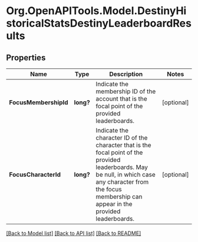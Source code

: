 # Org.OpenAPITools.Model.DestinyHistoricalStatsDestinyLeaderboardResults

## Properties

Name | Type | Description | Notes
------------ | ------------- | ------------- | -------------
**FocusMembershipId** | **long?** | Indicate the membership ID of the account that is the focal point of the provided leaderboards. | [optional] 
**FocusCharacterId** | **long?** | Indicate the character ID of the character that is the focal point of the provided leaderboards. May be null, in which case any character from the focus membership can appear in the provided leaderboards. | [optional] 

[[Back to Model list]](../README.md#documentation-for-models) [[Back to API list]](../README.md#documentation-for-api-endpoints) [[Back to README]](../README.md)


